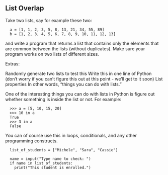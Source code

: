 ## List Overlap  
Take two lists, say for example these two:
```
  a = [1, 1, 2, 3, 5, 8, 13, 21, 34, 55, 89]
  b = [1, 2, 3, 4, 5, 6, 7, 8, 9, 10, 11, 12, 13]
```
and write a program that returns a list that contains only the elements that are common between the lists (without duplicates). Make sure your program works on two lists of different sizes.

Extras:

Randomly generate two lists to test this
Write this in one line of Python (don’t worry if you can’t figure this out at this point - we’ll get to it soon)
List properties
In other words, “things you can do with lists.”

One of the interesting things you can do with lists in Python is figure out whether something is inside the list or not. For example:
```
  >>> a = [5, 10, 15, 20]
  >>> 10 in a
  True
  >>> 3 in a
  False
```
You can of course use this in loops, conditionals, and any other programming constructs.
```
  list_of_students = ["Michele", "Sara", "Cassie"]

  name = input("Type name to check: ")
  if name in list_of_students:
    print("This student is enrolled.")
```